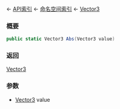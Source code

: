 ← [API索引](Api-Index) ← [命名空间索引](Namespace-Index) ← [Vector3](VRageMath.Vector3)

### 概要

```csharp
public static Vector3 Abs(Vector3 value)
```

### 返回

[Vector3](VRageMath.Vector3)

### 参数

* [Vector3](VRageMath.Vector3) value
